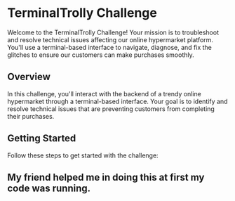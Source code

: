 # TerminalTrolly Challenge

Welcome to the TerminalTrolly Challenge! Your mission is to troubleshoot and resolve technical issues affecting our online hypermarket platform. You'll use a terminal-based interface to navigate, diagnose, and fix the glitches to ensure our customers can make purchases smoothly.

## Overview

In this challenge, you'll interact with the backend of a trendy online hypermarket through a terminal-based interface. Your goal is to identify and resolve technical issues that are preventing customers from completing their purchases.

## Getting Started

Follow these steps to get started with the challenge:


## My friend helped me in doing this at first my code was running.

